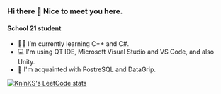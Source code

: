 ### Hi there 👋 Nice to meet you here.

#### __School 21 student__

- 👩‍🎓 I’m currently learning C++ and C#.
- 💻 I'm using QT IDE, Microsoft Visual Studio and VS Code, and also Unity.
- 🌱 I'm acquainted with PostreSQL and DataGrip.

[![KnlnKS's LeetCode stats](https://leetcode-stats-six.vercel.app/api?username=OlekaZu)](https://github.com/OlekaZu/github-readme)
<!--
**OlekaZu/OlekaZu** is a ✨ _special_ ✨ repository because its `README.md` (this file) appears on your GitHub profile.

Here are some ideas to get you started:

- 🔭 I’m currently working on ...
- 🌱 I’m currently learning ...
- 👯 I’m looking to collaborate on ...
- 🤔 I’m looking for help with ...
- 💬 Ask me about ...
- 📫 How to reach me: ...
- 😄 Pronouns: ...
- ⚡ Fun fact: ...
-->
